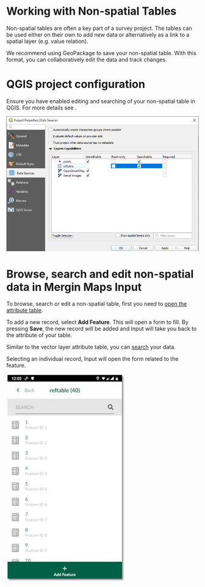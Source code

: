 # Working with Non-spatial Tables

Non-spatial tables are often a key part of a survey project. The tables can be used either on their own to add new data or alternatively as a link to a spatial layer (e.g. value relation).

We recommend using GeoPackage to save your non-spatial table. With this format, you can collaboratively edit the data and track changes.

# QGIS project configuration

Ensure you have enabled editing and searching of your non-spatial table in QGIS. For more details see <QGISHelp ver="3.22" link="user_manual/introduction/qgis_configuration.html?highlight=properties#data-sources-properties" text="QGIS documentation" />.

![browse_enable](./qgis_nonspatial_properties.png)

# Browse, search and edit non-spatial data in Mergin Maps Input

To browse, search or edit a non-spatial table, first you need to [open the attribute table](../gis/search_data/#searching-for-values-in-mergin-maps-input).

To add a new record, select **Add Feature**. This will open a form to fill. By pressing **Save**, the new record will be added and Input will take you back to the attribute of your table.

Similar to the vector layer attribute table, you can [search](../gis/search_data.md) your data.

Selecting an individual record, Input will open the form related to the feature.

![display_name](./input_nonspatial_data.png)
